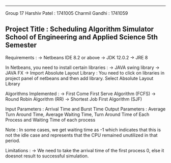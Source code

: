------------------------------------------------------------------------------------------------------
Group 17
Harshiv Patel  : 1741005
Charmil Gandhi : 1741059

Project Title : Scheduling Algorithm Simulator
School of Engineering and Applied Science
5th Semester
------------------------------------------------------------------------------------------------------

Requirements : 
-> Netbeans IDE 8.2 or above
-> JDK 12.0.2
-> JRE 8

In Netbeans, you need to install certain libraries :
-> JAVA swing library
-> JAVA FX
-> Import Absolute Layout Library : You need to click on libraries in project panel of netbeans and then add library. Select Absolute Layout Library

Algorithms Implemented : 
-> First Come First Serve Algorithm (FCFS)
-> Round Robin Algorithm (RR)
-> Shortest Job First Algorithm (SJF)

Input Parameters : Arrival Time and Burst Time
Output Parameters : Average Turn Around Time, Average Waiting Time, Turn Around Time of Each Process and Waiting Time of each process  

Note : In some cases, we get waiting time as -1 which indicates that this is not the idle case and represents that the CPU remained unutilized in that period.

Limitations : 
-> We need to take the arrival time of the first process 0, else it doesnot result to successful simulation.
